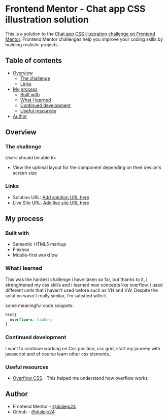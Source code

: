 # Frontend Mentor - Chat app CSS illustration solution

This is a solution to the [Chat app CSS illustration challenge on Frontend Mentor](https://www.frontendmentor.io/challenges/chat-app-css-illustration-O5auMkFqY). Frontend Mentor challenges help you improve your coding skills by building realistic projects. 

## Table of contents

- [Overview](#overview)
  - [The challenge](#the-challenge)
  - [Links](#links)
- [My process](#my-process)
  - [Built with](#built-with)
  - [What I learned](#what-i-learned)
  - [Continued development](#continued-development)
  - [Useful resources](#useful-resources)
- [Author](#author)


## Overview

### The challenge

Users should be able to:

- View the optimal layout for the component depending on their device's screen size

### Links

- Solution URL: [Add solution URL here](https://your-solution-url.com)
- Live Site URL: [Add live site URL here](https://your-live-site-url.com)

## My process

### Built with

- Semantic HTML5 markup
- Flexbox
- Mobile-first workflow

### What I learned
This was the hardest challenge i have taken so far, but thanks to it, i strenghtened my css skills and i learned new concepts
like overflow, i used different units that i haven't used before such as VH and VW. Despite the solution wasn't really similar, 
i'm satisfied with it.

some meaningful code snippets:

```css
html{
  overflow-x: hidden;
}
```

### Continued development

I want to continue working on Css position, css grid, start my journey with javascript and of course learn other css elements.


### Useful resources

- [Overflow CSS](https://developer.mozilla.org/es/docs/Web/CSS/overflow) - This helped me understand how overflow works


## Author

- Frontend Mentor - [@dialejo24](https://www.frontendmentor.io/profile/dialejo24)
- Github - [@dialejo24](https://github.com/dialejo24)

